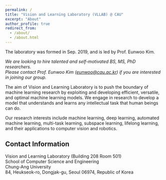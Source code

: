 ```yaml
---
permalink: /
title: "Vision and Learning Laboratory (VLLAB) @ CAU"
excerpt: "About"
author_profile: true
redirect_from: 
  - /about/
  - /about.html
---
```


The laboratory was formed in Sep. 2019, and is led by Prof. Eunwoo Kim.  

*We are looking to hire talented and self-motivated BS, MS, PhD researchers.*      
*Please contact Prof. Eunwoo Kim (eunwoo@cau.ac.kr) if you are interested in joining our group.*     

The aim of Vision and Learning Laboratory is to push the boundary of machine learning research by exploiting and developing efficient, versatile, and optimal machine learning models.
We engage in research to develop a model that understands and learns any intellectual task that human beings can do.

Our research interests include machine learning, deep learning, automated machine learning, multi-task learning, subspace learning, lifelong learning, and their applications to computer vision and robotics.


## Contact Information
Vision and Learning Laboratory (Building 208 Room 501)  
School of Computer Science and Engineering   
Chung-Ang University  
84, Heukseok-ro, Dongjak-gu, Seoul 06974, Republic of Korea

